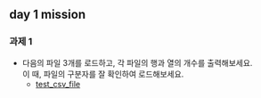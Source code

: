 ## day 1 mission 
### 과제 1
- 다음의 파일 3개를 로드하고, 각 파일의 행과 열의 개수를 출력해보세요.  
  이 때, 파일의 구분자를 잘 확인하여 로드해보세요.
  - [test_csv_file]()